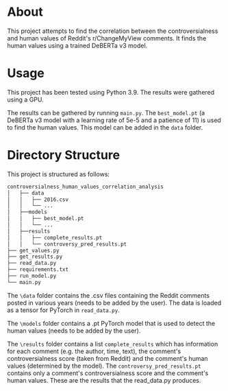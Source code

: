 # About
This project attempts to find the correlation between the controversialness and human values of Reddit's r/ChangeMyView comments. It finds the human values using a trained DeBERTa v3 model.

# Usage
This project has been tested using Python 3.9. The results were gathered using a GPU. 

The results can be gathered by running `main.py`. The `best_model.pt` (a DeBERTa v3 model with a learning rate of 5e-5 and a patience of 11) is used to find the human values. This model can be added in the `data` folder.

# Directory Structure

This project is structured as follows:
```bash
controversialness_human_values_correlation_analysis
│   ├── data
│   │   ├── 2016.csv
│   │   └── ...
│   ├──models
│   │   ├── best_model.pt
│   │   └── ...
│   ├──results
│   │   ├── complete_results.pt
│   │   └── controversy_pred_results.pt
├── get_values.py
├── get_results.py
├── read_data.py
├── requirements.txt
├── run_model.py
└── main.py
```

The `\data` folder contains the .csv files containing the Reddit comments posted in various years (needs to be added by the user). The data is loaded as a tensor for PyTorch in `read_data.py`.

The `\models` folder contains a .pt PyTorch model that is used to detect the human values (needs to be added by the user).

The `\results` folder contains a list `complete_results` which has information for each comment (e.g. the author, time, text), the comment's controversialness score (taken from Reddit) and the comment's human values (determined by the model). The `controversy_pred_results.pt` contains only a comment's controversialness score and the comment's human values. These are the results that the read_data.py produces.


